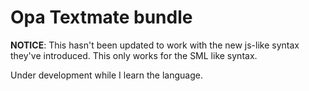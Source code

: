 Opa Textmate bundle
===================

**NOTICE**: This hasn't been updated to work with the 
new js-like syntax they've introduced. This only 
works for the SML like syntax.

Under development while I learn the language. 